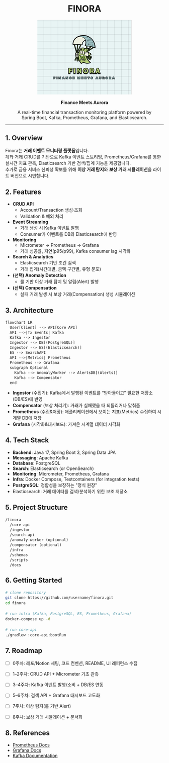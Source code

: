 <h1 align="center">FINORA</h1>

<p align="center">
  <img src="docs/finora-logo.jpg" alt="Finora Logo" width="300"/>
</p>

<p align="center"><b>Finance Meets Aurora</b></p>

<p align="center">
  A real-time financial transaction monitoring platform powered by 
  <br/>Spring Boot, Kafka, Prometheus, Grafana, and Elasticsearch.
</p>

---



## 1. Overview
Finora는 **거래 이벤트 모니터링 플랫폼**입니다.  
계좌·거래 CRUD를 기반으로 Kafka 이벤트 스트리밍, Prometheus/Grafana를 통한 실시간 지표 관측, Elasticsearch 기반 검색/집계 기능을 제공합니다.  
추가로 금융 서비스 신뢰성 확보를 위해 **이상 거래 탐지**와 **보상 거래 시뮬레이션**을 라이트 버전으로 시연합니다.



## 2. Features
- **CRUD API**
  - Account/Transaction 생성·조회
  - Validation & 예외 처리
- **Event Streaming**
  - 거래 생성 시 Kafka 이벤트 발행
  - Consumer가 이벤트를 DB와 Elasticsearch에 반영
- **Monitoring**
  - Micrometer → Prometheus → Grafana
  - 거래 성공률, 지연(p95/p99), Kafka consumer lag 시각화
- **Search & Analytics**
  - Elasticsearch 기반 조건 검색
  - 거래 집계(시간대별, 금액 구간별, 유형 분포)
- **(선택) Anomaly Detection**
  - 룰 기반 이상 거래 탐지 및 알림(Alert) 발행
- **(선택) Compensation**
  - 실패 거래 발생 시 보상 거래(Compensation) 생성 시뮬레이션



## 3. Architecture
```mermaid
flowchart LR
  User[Client] --> API[Core API]
  API -->|Tx Events| Kafka
  Kafka --> Ingestor
  Ingestor --> DB[(PostgreSQL)]
  Ingestor --> ES[(Elasticsearch)]
  ES --> SearchAPI
  API -->|Metrics| Prometheus
  Prometheus --> Grafana
  subgraph Optional
    Kafka --> AnomalyWorker --> AlertsDB[(Alerts)]
    Kafka --> Compensator
  end
````
- **Ingestor** (수집기): Kafka에서 발행된 이벤트를 “받아들이고” 필요한 저장소(DB/ES)에 반영
- **Compensator** (보상 처리기): 거래가 실패했을 때 되돌리거나 맞춰줌
- **Prometheus** (수집&저장): 애플리케이션에서 보이는 지표(Metrics) 수집하여 시계열 DB에 저장
- **Grafana** (시각화&대시보드): 가져온 시계열 데이터 시각화

## 4. Tech Stack

* **Backend**: Java 17, Spring Boot 3, Spring Data JPA
* **Messaging**: Apache Kafka
* **Database**: PostgreSQL
* **Search**: Elasticsearch (or OpenSearch)
* **Monitoring**: Micrometer, Prometheus, Grafana
* **Infra**: Docker Compose, Testcontainers (for integration tests)
* **PostgreSQL**: 정합성을 보장하는 "정식 원장"
* Elasticsearch: 거래 데이터를 검색/분석하기 위한 보조 저장소


## 5. Project Structure

```
/finora
  /core-api
  /ingestor
  /search-api
  /anomaly-worker (optional)
  /compensator (optional)
  /infra
  /schemas
  /scripts
  /docs
```



## 6. Getting Started

```bash
# clone repository
git clone https://github.com/username/finora.git
cd finora

# run infra (Kafka, PostgreSQL, ES, Prometheus, Grafana)
docker-compose up -d

# run core-api
./gradlew :core-api:bootRun
```



## 7. Roadmap

* [ ] 0주차: 레포/Notion 세팅, 코드 컨벤션, README, UI 레퍼런스 수집
* [ ] 1–2주차: CRUD API + Micrometer 기초 관측
* [ ] 3–4주차: Kafka 이벤트 발행/소비 + DB/ES 연동
* [ ] 5–6주차: 검색 API + Grafana 대시보드 고도화
* [ ] 7주차: 이상 탐지(룰 기반 Alert)
* [ ] 8주차: 보상 거래 시뮬레이션 + 문서화



## 8. References

* [Prometheus Docs](https://prometheus.io/docs/introduction/overview/)
* [Grafana Docs](https://grafana.com/docs/)
* [Kafka Documentation](https://kafka.apache.org/documentation/)
